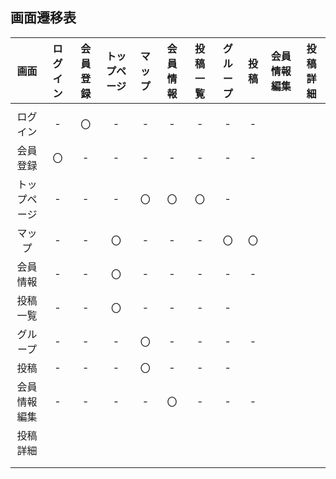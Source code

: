 ## 画面遷移表

|画面|ログイン|会員登録|トップページ|マップ|会員情報|投稿一覧|グループ|投稿|会員情報編集|投稿詳細|
|:---:|:---:|:---:|:---:|:---:|:---:|:---:|:---:|:---:|:---:|:---:|
||||||||||||
|ログイン|-|〇|-|-|-|-|-|-|
|会員登録|〇|-|-|-|-|-|-|-|
|トップページ|-|-|-|〇|〇|〇|-|
|マップ|-|-|〇|-|-|-|〇|〇|
|会員情報|-|-|〇|-|-|-|-|-|
|投稿一覧|-|-|〇|-|-|-|-|
|グループ|-|-|-|〇|-|-|-|-|
|投稿|-|-|-|〇|-|-|-|
|会員情報編集|-|-|-|-|〇|-|-|-|
|投稿詳細|||||||||
||||||||||
||||||||||
